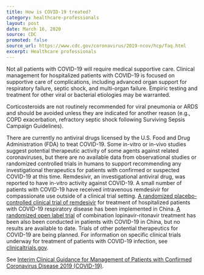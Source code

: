 ```yaml
---
title: How is COVID-19 treated?
category: healthcare-professionals
layout: post
date: March 16, 2020
source: CDC
promoted: false
source_url: https://www.cdc.gov/coronavirus/2019-ncov/hcp/faq.html
excerpt: Healthcare professionals
---
```


Not all patients with COVID-19 will require medical supportive care. Clinical management for hospitalized patients with COVID-19 is focused on supportive care of complications, including advanced organ support for respiratory failure, septic shock, and multi-organ failure. Empiric testing and treatment for other viral or bacterial etiologies may be warranted.

Corticosteroids are not routinely recommended for viral pneumonia or ARDS and should be avoided unless they are indicated for another reason (e.g., COPD exacerbation, refractory septic shock following Surviving Sepsis Campaign Guidelines).

There are currently no antiviral drugs licensed by the U.S. Food and Drug Administration (FDA) to treat COVID-19. Some in-vitro or in-vivo studies suggest potential therapeutic activity of some agents against related coronaviruses, but there are no available data from observational studies or randomized controlled trials in humans to support recommending any investigational therapeutics for patients with confirmed or suspected COVID-19 at this time. Remdesivir, an investigational antiviral drug, was reported to have in-vitro activity against COVID-19. A small number of patients with COVID-19 have received intravenous remdesivir for compassionate use outside of a clinical trial setting. [A randomized placebo-controlled clinical trial of remdesivir](https://clinicaltrials.gov/ct2/show/NCT04257656?cond=remdesivir&draw=2&rank=1) for treatment of hospitalized patients with COVID-19 respiratory disease has been implemented in China. [A randomized open label trial](https://clinicaltrials.gov/ct2/show/NCT04252885?cond=coronavirus&draw=2&rank=4) of combination lopinavir-ritonavir treatment has been also been conducted in patients with COVID-19 in China, but no results are available to date. Trials of other potential therapeutics for COVID-19 are being planned. For information on specific clinical trials underway for treatment of patients with COVID-19 infection, see [clinicaltrials.gov](https://clinicaltrials.gov/).

See [Interim Clinical Guidance for Management of Patients with Confirmed Coronavirus Disease 2019 (COVID-19)](https://www.cdc.gov/coronavirus/2019-ncov/hcp/clinical-guidance-management-patients.html).
